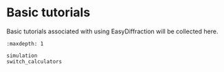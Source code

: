 # Basic tutorials

Basic tutorials associated with using EasyDiffraction will be collected here.

```{toctree}
:maxdepth: 1

simulation
switch_calculators
```

